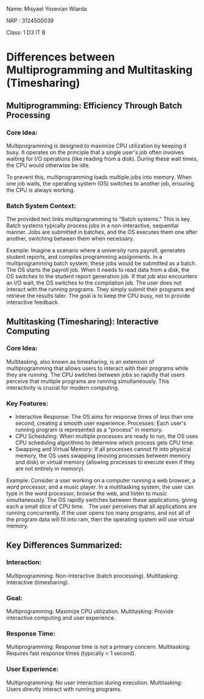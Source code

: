 Name: Misyael Yosevian Wiarda

NRP : 3124500039

Class: 1 D3 IT B

# Differences between Multiprogramming and Multitasking (Timesharing)

## Multiprogramming: Efficiency Through Batch Processing

### Core Idea:
Multiprogramming is designed to maximize CPU utilization by keeping it busy. It operates on the principle that a single user's job often involves waiting for I/O operations (like reading from a disk). During these wait times, the CPU would otherwise be idle.   

To prevent this, multiprogramming loads multiple jobs into memory. When one job waits, the operating system (OS) switches to another job, ensuring the CPU is always working.   


### Batch System Context:
The provided text links multiprogramming to "Batch systems." This is key. Batch systems typically process jobs in a non-interactive, sequential manner.
Jobs are submitted in batches, and the OS executes them one after another, switching between them when necessary.

Example:
Imagine a scenario where a university runs payroll, generates student reports, and compiles programming assignments.
In a multiprogramming batch system, these jobs would be submitted as a batch. The OS starts the payroll job. When it needs to read data from a disk, the OS switches to the student report generation job. If that job also encounters an I/O wait, the OS switches to the compilation job. The user does not interact with the running programs. They simply submit their programs and retrieve the results later. The goal is to keep the CPU busy, not to provide interactive feedback.   

## Multitasking (Timesharing): Interactive Computing

### Core Idea:
Multitasking, also known as timesharing, is an extension of multiprogramming that allows users to interact with their programs while they are running.
The CPU switches between jobs so rapidly that users perceive that multiple programs are running simultaneously.
This interactivity is crucial for modern computing.
### Key Features:
- Interactive Response: The OS aims for response times of less than one second, creating a smooth user experience.
Processes: Each user's running program is represented as a "process" in memory.
- CPU Scheduling: When multiple processes are ready to run, the OS uses CPU scheduling algorithms to determine which process gets CPU time.   
- Swapping and Virtual Memory: If all processes cannot fit into physical memory, the OS uses swapping (moving processes between memory and disk) or virtual memory (allowing processes to execute even if they are not entirely in memory).

Example:
Consider a user working on a computer running a web browser, a word processor, and a music player.
In a multitasking system, the user can type in the word processor, browse the web, and listen to music simultaneously. The OS rapidly switches between these applications, giving each a small slice of CPU time.   
The user perceives that all applications are running concurrently. If the user opens too many programs, and not all of the program data will fit into ram, then the operating system will use virtual memory.

## Key Differences Summarized:
### Interaction:
Multiprogramming: Non-interactive (batch processing).
Multitasking: Interactive (timesharing).   
### Goal:
Multiprogramming: Maximize CPU utilization.
Multitasking: Provide interactive computing and user experience.
### Response Time:
Multiprogramming: Response time is not a primary concern.
Multitasking: Requires fast response times (typically < 1 second).
### User Experience:
Multiprogramming: No user interaction during execution.
Multitasking: Users directly interact with running programs.